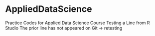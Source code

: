 # AppliedDataScience
Practice Codes for Applied Data Science Course
Testing a Line from R Studio
The prior line has not appeared on Git -> retesting